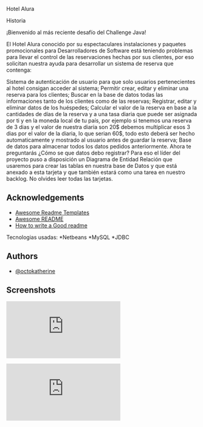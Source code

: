 
Hotel Alura

Historia

¡Bienvenido al más reciente desafío del Challenge Java!

El Hotel Alura conocido por su espectaculares instalaciones y paquetes promocionales para Desarrolladores de Software está teniendo problemas para llevar el control de las reservaciones hechas por sus clientes, por eso solicitan nuestra ayuda para desarrollar un sistema de reserva que contenga:

Sistema de autenticación de usuario para que solo usuarios pertenecientes al hotel consigan acceder al sistema;
Permitir crear, editar y eliminar una reserva para los clientes;
Buscar en la base de datos todas las informaciones tanto de los clientes como de las reservas;
Registrar, editar y eliminar datos de los huéspedes;
Calcular el valor de la reserva en base a la cantidades de días de la reserva y a una tasa diaria que puede ser asignada por ti y en la moneda local de tu país, por ejemplo si tenemos una reserva de 3 dias y el valor de nuestra diaria son 20$ debemos multiplicar esos 3 dias por el valor de la diaria, lo que serian 60$, todo esto deberá ser hecho automaticamente y mostrado al usuario antes de guardar la reserva;
Base de datos para almacenar todos los datos pedidos anteriormente.
Ahora te preguntarás ¿Cómo se que datos debo registrar? Para eso el líder del proyecto puso a disposición un Diagrama de Entidad Relación que usaremos para crear las tablas en nuestra base de Datos y que está anexado a esta tarjeta y que también estará como una tarea en nuestro backlog. No olvides leer todas las tarjetas.


## Acknowledgements

 - [Awesome Readme Templates](https://awesomeopensource.com/project/elangosundar/awesome-README-templates)
 - [Awesome README](https://github.com/matiassingers/awesome-readme)
 - [How to write a Good readme](https://bulldogjob.com/news/449-how-to-write-a-good-readme-for-your-github-project)

Tecnologias usadas:
*Netbeans
*MySQL
*JDBC


## Authors

- [@octokatherine](https://www.github.com/walterqf)


## Screenshots

![Screenshot](https://www.freepik.es/vector-gratis/fondo-fachada-hotel-plana_4433004.htm#query=hotel%20dibujo&position=1&from_view=keyword&track=ais)

![Screenshot](https://www.freepik.es/vector-premium/plantilla-ilustracion-dibujada-mano-dibujos-animados-planos-edificio-hotel-rascacielos-diseno-vista-panoramica_35705976.htm#page=3&query=hotel%20dibujo&position=25&from_view=keyword&track=ais)
